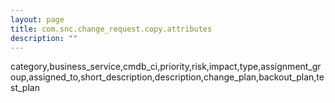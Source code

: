 ```yaml
---
layout: page
title: com.snc.change_request.copy.attributes
description: ""
---
```

category,business_service,cmdb_ci,priority,risk,impact,type,assignment_group,assigned_to,short_description,description,change_plan,backout_plan,test_plan